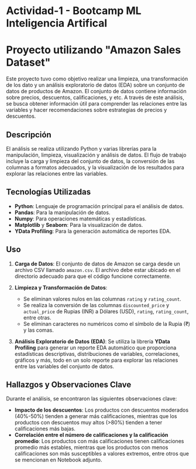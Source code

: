# Actividad-1 - Bootcamp ML Inteligencia Artifical

# Proyecto utilizando "Amazon Sales Dataset"

Este proyecto tuvo como objetivo realizar una limpieza, una transformación de los dato y un análisis exploratorio de datos (EDA) sobre un conjunto de datos de productos de Amazon. El conjunto de datos contiene información sobre precios, descuentos, calificaciones, y etc. A través de este análisis, se busca obtener información útil para comprender las relaciones entre las variables y hacer recomendaciones sobre estrategias de precios y descuentos.

## Descripción

El análisis se realiza utilizando Python y varias librerías para la manipulación, limpieza, visualización y análisis de datos. El flujo de trabajo incluye la carga y limpieza del conjunto de datos, la conversión de las columnas a formatos adecuados, y la visualización de los resultados para explorar las relaciones entre las variables.

## Tecnologías Utilizadas

- **Python**: Lenguaje de programación principal para el análisis de datos.
- **Pandas**: Para la manipulación de datos.
- **Numpy**: Para operaciones matemáticas y estadísticas.
- **Matplotlib** y **Seaborn**: Para la visualización de datos.
- **YData Profiling**: Para la generación automática de reportes EDA.

## Uso

1. **Carga de Datos**: El conjunto de datos de Amazon se carga desde un archivo CSV llamado `amazon.csv`. El archivo debe estar ubicado en el directorio adecuado para que el código funcione correctamente.

2. **Limpieza y Transformación de Datos**: 
   - Se eliminan valores nulos en las columnas `rating` y `rating_count`.
   - Se realiza la conversión de las columnas `discounted_price` y `actual_price` de Rupias (INR) a Dólares (USD), `rating`, `rating_count`, entre otras.
   - Se eliminan caracteres no numéricos como el símbolo de la Rupia (₹) y las comas.

3. **Análisis Exploratorio de Datos (EDA)**: Se utiliza la librería **YData Profiling** para generar un reporte EDA automático que proporciona estadísticas descriptivas, distribuciones de variables, correlaciones, gráficos y más, todo en un solo reporte para explorar las relaciones entre las variables del conjunto de datos.

## Hallazgos y Observaciones Clave

Durante el análisis, se encontraron las siguientes observaciones clave:
- **Impacto de los descuentos**: Los productos con descuentos moderados (40%-50%) tienden a generar más calificaciones, mientras que los productos con descuentos muy altos (>80%) tienden a tener calificaciones más bajas.
- **Correlación entre el número de calificaciones y la calificación promedio**: Los productos con más calificaciones tienen calificaciones promedio más estables, mientras que los productos con menos calificaciones son más susceptibles a valores extremos, entre otros que se mencionan en Notebook adjunto.

